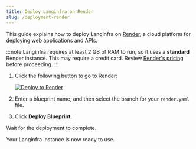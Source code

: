 ```yaml
---
title: Deploy Langinfra on Render
slug: /deployment-render
---
```


This guide explains how to deploy Langinfra on [Render](https://render.com/), a cloud platform for deploying web applications and APIs.

:::note
Langinfra requires at least 2 GB of RAM to run, so it uses a **standard** Render instance. This may require a credit card. Review [Render's pricing](https://render.com/pricing) before proceeding.
:::

1. Click the following button to go to Render:

   [![Deploy to Render](/logos/render-deploy.svg)](https://render.com/deploy?repo=https%3A%2F%2Fgithub.com%2Flanginfra%2Flanginfra%2Ftree%2Fdev)

2. Enter a blueprint name, and then select the branch for your `render.yaml` file.

3. Click **Deploy Blueprint**.

Wait for the deployment to complete.

Your Langinfra instance is now ready to use.


